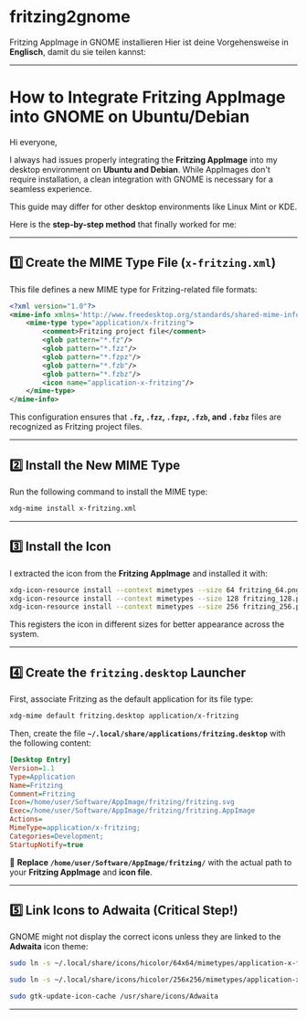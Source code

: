 # fritzing2gnome
Fritzing AppImage in GNOME installieren
Hier ist deine Vorgehensweise in **Englisch**, damit du sie teilen kannst:  

---

# **How to Integrate Fritzing AppImage into GNOME on Ubuntu/Debian**  

Hi everyone,  

I always had issues properly integrating the **Fritzing AppImage** into my desktop environment on **Ubuntu and Debian**. While AppImages don't require installation, a clean integration with GNOME is necessary for a seamless experience.  

This guide may differ for other desktop environments like Linux Mint or KDE.  

Here is the **step-by-step method** that finally worked for me:  

---  

## **1️⃣ Create the MIME Type File (`x-fritzing.xml`)**  
This file defines a new MIME type for Fritzing-related file formats:  
```xml
<?xml version="1.0"?>
<mime-info xmlns='http://www.freedesktop.org/standards/shared-mime-info'>
    <mime-type type="application/x-fritzing">
        <comment>Fritzing project file</comment>
        <glob pattern="*.fz"/>
        <glob pattern="*.fzz"/>
        <glob pattern="*.fzpz"/>
        <glob pattern="*.fzb"/>
        <glob pattern="*.fzbz"/>
        <icon name="application-x-fritzing"/>
    </mime-type>
</mime-info>
```
This configuration ensures that **`.fz`, `.fzz`, `.fzpz`, `.fzb`, and `.fzbz`** files are recognized as Fritzing project files.  

---  

## **2️⃣ Install the New MIME Type**  
Run the following command to install the MIME type:  
```bash
xdg-mime install x-fritzing.xml
```

---  

## **3️⃣ Install the Icon**  
I extracted the icon from the **Fritzing AppImage** and installed it with:  
```bash
xdg-icon-resource install --context mimetypes --size 64 fritzing_64.png application-x-fritzing
xdg-icon-resource install --context mimetypes --size 128 fritzing_128.png application-x-fritzing
xdg-icon-resource install --context mimetypes --size 256 fritzing_256.png application-x-fritzing
```
This registers the icon in different sizes for better appearance across the system.  

---  

## **4️⃣ Create the `fritzing.desktop` Launcher**  
First, associate Fritzing as the default application for its file type:  
```bash
xdg-mime default fritzing.desktop application/x-fritzing
```
Then, create the file **`~/.local/share/applications/fritzing.desktop`** with the following content:  
```ini
[Desktop Entry]
Version=1.1
Type=Application
Name=Fritzing
Comment=Fritzing
Icon=/home/user/Software/AppImage/fritzing/fritzing.svg
Exec=/home/user/Software/AppImage/fritzing/fritzing.AppImage
Actions=
MimeType=application/x-fritzing;
Categories=Development;
StartupNotify=true
```
📌 **Replace `/home/user/Software/AppImage/fritzing/`** with the actual path to your **Fritzing AppImage** and **icon file**.  

---  

## **5️⃣ Link Icons to Adwaita (Critical Step!)**  
GNOME might not display the correct icons unless they are linked to the **Adwaita** icon theme:  
```bash
sudo ln -s ~/.local/share/icons/hicolor/64x64/mimetypes/application-x-fritzing.png /usr/share/icons/Adwaita/64x64/mimetypes/application-x-fritzing.png

sudo ln -s ~/.local/share/icons/hicolor/256x256/mimetypes/application-x-fritzing.png /usr/share/icons/Adwaita/256x256/mimetypes/application-x-fritzing.png

sudo gtk-update-icon-cache /usr/share/icons/Adwaita
```  

---
